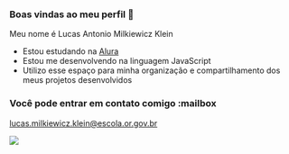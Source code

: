 ### Boas vindas ao meu perfil 💙

Meu nome é Lucas Antonio Milkiewicz Klein

- Estou estudando na [Alura](https://www.alura.com.br)
- Estou me desenvolvendo na linguagem JavaScript
- Utilizo esse espaço para minha organização e compartilhamento dos meus projetos desenvolvidos

### Você pode entrar em contato comigo :mailbox

lucas.milkiewicz.klein@escola.or.gov.br

![](https://tenor.com/pt-BR/view/motocross-muddy-flop-gif-15746550)
